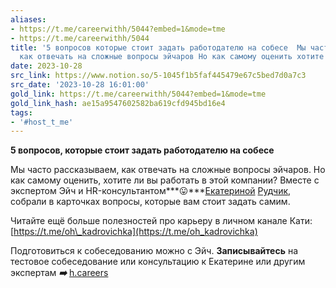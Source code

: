 ```yaml
---
aliases:
- https://t.me/careerwithh/5044?embed=1&mode=tme
- https://t.me/careerwithh/5044
title: '5 вопросов которые стоит задать работодателю на собесе  Мы часто рассказываем
  как отвечать на сложные вопросы эйчаров Но как самому оценить хотите ли '
date: 2023-10-28
src_link: https://www.notion.so/5-1045f1b5faf445479e67c5bed7d0a7c3
src_date: '2023-10-28 16:01:00'
gold_link: https://t.me/careerwithh/5044?embed=1&mode=tme
gold_link_hash: ae15a9547602582ba619cfd945bd16e4
tags:
- '#host_t_me'
---
```


**5 вопросов, которые стоит задать работодателю на собесе**  
  
Мы часто рассказываем, как отвечать на сложные вопросы эйчаров. Но как самому оценить, хотите ли вы работать в этой компании? Вместе с экспертом Эйч и HR-консультантом***😛***[Екатериной](https://h.careers/curators/257-ekaterina-rudchik?utm_source=tg_h&utm_medium=post&utm_campaign=25.10) [Рудчик](https://h.careers/curators/257-ekaterina-rudchik?utm_source=tg_h&utm_medium=post&utm_campaign=25.10), собрали в карточках вопросы, которые вам стоит задать самим.  
  
Читайте ещё больше полезностей про карьеру в личном канале Кати: [https://t.me/oh\_kadrovichka](https://t.me/oh_kadrovichka)  
  
Подготовиться к собеседованию можно с Эйч. **Записывайтесь** на тестовое собеседование или консультацию к Екатерине или другим экспертам ***➡️*** [h.careers](https://h.careers/service?utm_source=tg_h&utm_medium=post&utm_campaign=25.10)